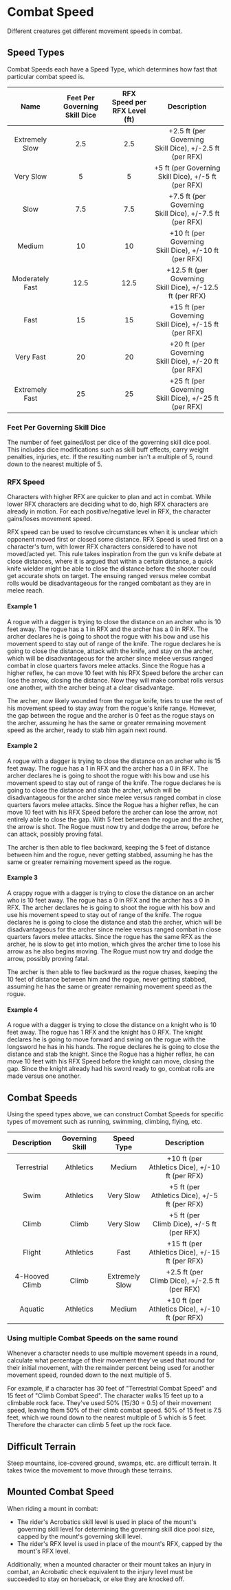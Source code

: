 # Combat Speed

Different creatures get different movement speeds in combat.

## Speed Types

Combat Speeds each have a Speed Type, which determines how fast that particular combat speed is.

|      Name       | Feet Per Governing Skill Dice | RFX Speed per RFX Level (ft) |                        Description                        |
| :-------------: | :---------------------------: | :--------------------------: | :-------------------------------------------------------: |
| Extremely Slow  |              2.5              |             2.5              |  +2.5 ft (per Governing Skill Dice), +/-2.5 ft (per RFX)  |
|    Very Slow    |               5               |              5               |    +5 ft (per Governing Skill Dice), +/-5 ft (per RFX)    |
|      Slow       |              7.5              |             7.5              |  +7.5 ft (per Governing Skill Dice), +/-7.5 ft (per RFX)  |
|     Medium      |              10               |              10              |   +10 ft (per Governing Skill Dice), +/-10 ft (per RFX)   |
| Moderately Fast |             12.5              |             12.5             | +12.5 ft (per Governing Skill Dice), +/-12.5 ft (per RFX) |
|      Fast       |              15               |              15              |   +15 ft (per Governing Skill Dice), +/-15 ft (per RFX)   |
|    Very Fast    |              20               |              20              |   +20 ft (per Governing Skill Dice), +/-20 ft (per RFX)   |
| Extremely Fast  |              25               |              25              |   +25 ft (per Governing Skill Dice), +/-25 ft (per RFX)   |

### Feet Per Governing Skill Dice

The number of feet gained/lost per dice of the governing skill dice pool. This includes dice modifications such as skill buff effects, carry weight penalties, injuries, etc. If the resulting number isn't a multiple of 5, round down to the nearest multiple of 5.

### RFX Speed

Characters with higher RFX are quicker to plan and act in combat. While lower RFX characters are deciding what to do, high RFX characters are already in motion. For each positive/negative level in RFX, the character gains/loses movement speed.

RFX speed can be used to resolve circumstances when it is unclear which opponent moved first or closed some distance. RFX Speed is used first on a character's turn, with lower RFX characters considered to have not moved/acted yet. This rule takes inspiration from the gun vs knife debate at close distances, where it is argued that within a certain distance, a quick knife wielder might be able to close the distance before the shooter could get accurate shots on target. The ensuing ranged versus melee combat rolls would be disadvantageous for the ranged combatant as they are in melee reach.

#### Example 1

A rogue with a dagger is trying to close the distance on an archer who is 10 feet away. The rogue has a 1 in RFX and the archer has a 0 in RFX. The archer declares he is going to shoot the rogue with his bow and use his movement speed to stay out of range of the knife. The rogue declares he is going to close the distance, attack with the knife, and stay on the archer, which will be disadvantageous for the archer since melee versus ranged combat in close quarters favors melee attacks. Since the Rogue has a higher reflex, he can move 10 feet with his RFX Speed before the archer can lose the arrow, closing the distance. Now they will make combat rolls versus one another, with the archer being at a clear disadvantage.

The archer, now likely wounded from the rogue knife, tries to use the rest of his movement speed to stay away from the rogue's knife range. However, the gap between the rogue and the archer is 0 feet as the rogue stays on the archer, assuming he has the same or greater remaining movement speed as the archer, ready to stab him again next round.

#### Example 2

A rogue with a dagger is trying to close the distance on an archer who is 15 feet away. The rogue has a 1 in RFX and the archer has a 0 in RFX. The archer declares he is going to shoot the rogue with his bow and use his movement speed to stay out of range of the knife. The rogue declares he is going to close the distance and stab the archer, which will be disadvantageous for the archer since melee versus ranged combat in close quarters favors melee attacks. Since the Rogue has a higher reflex, he can move 10 feet with his RFX Speed before the archer can lose the arrow, not entirely able to close the gap. With 5 feet between the rogue and the archer, the arrow is shot. The Rogue must now try and dodge the arrow, before he can attack, possibly proving fatal.

The archer is then able to flee backward, keeping the 5 feet of distance between him and the rogue, never getting stabbed, assuming he has the same or greater remaining movement speed as the rogue.

#### Example 3

A crappy rogue with a dagger is trying to close the distance on an archer who is 10 feet away. The rogue has a 0 in RFX and the archer has a 0 in RFX. The archer declares he is going to shoot the rogue with his bow and use his movement speed to stay out of range of the knife. The rogue declares he is going to close the distance and stab the archer, which will be disadvantageous for the archer since melee versus ranged combat in close quarters favors melee attacks. Since the rogue has the same RFX as the archer, he is slow to get into motion, which gives the archer time to lose his arrow as he also begins moving. The Rogue must now try and dodge the arrow, possibly proving fatal.

The archer is then able to flee backward as the rogue chases, keeping the 10 feet of distance between him and the rogue, never getting stabbed, assuming he has the same or greater remaining movement speed as the rogue.

#### Example 4

A rogue with a dagger is trying to close the distance on a knight who is 10 feet away. The rogue has 1 RFX and the knight has 0 RFX. The knight declares he is going to move forward and swing on the rogue with the longsword he has in his hands. The rogue declares he is going to close the distance and stab the knight. Since the Rogue has a higher reflex, he can move 10 feet with his RFX Speed before the knight can move, closing the gap. Since the knight already had his sword ready to go, combat rolls are made versus one another.

## Combat Speeds

Using the speed types above, we can construct Combat Speeds for specific types of movement such as running, swimming, climbing, flying, etc.

|  Description   | Governing Skill |   Speed Type   |                   Description                   |
| :------------: | :-------------: | :------------: | :---------------------------------------------: |
|  Terrestrial   |    Athletics    |     Medium     | +10 ft (per Athletics Dice), +/-10 ft (per RFX) |
|      Swim      |    Athletics    |   Very Slow    |  +5 ft (per Athletics Dice), +/-5 ft (per RFX)  |
|     Climb      |      Climb      |   Very Slow    |    +5 ft (per Climb Dice), +/-5 ft (per RFX)    |
|     Flight     |    Athletics    |      Fast      | +15 ft (per Athletics Dice), +/-15 ft (per RFX) |
| 4-Hooved Climb |      Climb      | Extremely Slow |  +2.5 ft (per Climb Dice), +/-2.5 ft (per RFX)  |
|    Aquatic     |    Athletics    |     Medium     | +10 ft (per Athletics Dice), +/-10 ft (per RFX) |

### Using multiple Combat Speeds on the same round

Whenever a character needs to use multiple movement speeds in a round, calculate what percentage of their movement they've used that round for their initial movement, with the remainder percent being used for another movement speed, rounded down to the next multiple of 5.

For example, if a character has 30 feet of "Terrestrial Combat Speed" and 15 feet of "Climb Combat Speed". The character walks 15 feet up to a climbable rock face. They've used 50% (15/30 = 0.5) of their movement speed, leaving them 50% of their climb combat speed. 50% of 15 feet is 7.5 feet, which we round down to the nearest multiple of 5 which is 5 feet. Therefore the character can climb 5 feet up the rock face.

## Difficult Terrain

Steep mountains, ice-covered ground, swamps, etc. are difficult terrain. It takes twice the movement to move through these terrains.

## Mounted Combat Speed

When riding a mount in combat:

- The rider's Acrobatics skill level is used in place of the mount's governing skill level for determining the governing skill dice pool size, capped by the mount's governing skill level.
- The rider's RFX level is used in place of the mount's RFX, capped by the mount's RFX level.

Additionally, when a mounted character or their mount takes an injury in combat, an Acrobatic check equivalent to the injury level must be succeeded to stay on horseback, or else they are knocked off.
